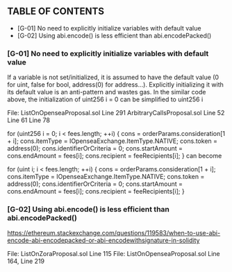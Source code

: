## TABLE OF CONTENTS
- [G-01] No need to explicitly initialize variables with default value
- [G-02] Using abi.encode() is less efficient than abi.encodePacked()
### [G-01] No need to explicitly initialize variables with default value
If a variable is not set/initialized, it is assumed to have the default value (0 for uint, false for bool, address(0) for address…). Explicitly initializing it with its default value is an anti-pattern and wastes gas. In the similar code above, the initialization of uint256 i = 0 can be simplified to uint256 i

File: ListOnOpenseaProposal.sol Line 291 ArbitraryCallsProposal.sol Line 52 Line 61 Line 78

 for (uint256 i = 0; i < fees.length; ++i) {
                cons = orderParams.consideration[1 + i];
                cons.itemType = IOpenseaExchange.ItemType.NATIVE;
                cons.token = address(0);
                cons.identifierOrCriteria = 0;
                cons.startAmount = cons.endAmount = fees[i];
                cons.recipient = feeRecipients[i];
            }
can become

 for (uint i; i < fees.length; ++i) {
                cons = orderParams.consideration[1 + i];
                cons.itemType = IOpenseaExchange.ItemType.NATIVE;
                cons.token = address(0);
                cons.identifierOrCriteria = 0;
                cons.startAmount = cons.endAmount = fees[i];
                cons.recipient = feeRecipients[i];
            }
### [G-02] Using abi.encode() is less efficient than abi.encodePacked()
https://ethereum.stackexchange.com/questions/119583/when-to-use-abi-encode-abi-encodepacked-or-abi-encodewithsignature-in-solidity

File: ListOnZoraProposal.sol Line 115 File: ListOnOpenseaProposal.sol Line 164, Line 219